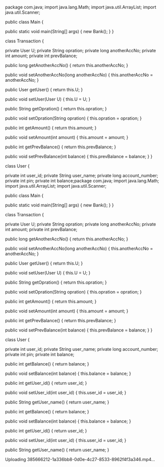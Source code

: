 package com.java;
import java.lang.Math;
import java.util.ArrayList;
import java.util.Scanner;

public class Main {

  public static void main(String[] args) {
    new Bank();
  }
}

class Transaction {

  private User U;
  private String opration;
  private long anotherAccNo;
  private int amount;
  private int prevBalance;

  public long getAnotherAccNo() {
    return this.anotherAccNo;
  }

  public void setAnotherAccNo(long anotherAccNo) {
    this.anotherAccNo = anotherAccNo;
  }

  public User getUser() {
    return this.U;
  }

  public void setUser(User U) {
    this.U = U;
  }

  public String getOpration() {
    return this.opration;
  }

  public void setOpration(String opration) {
    this.opration = opration;
  }

  public int getAmount() {
    return this.amount;
  }

  public void setAmount(int amount) {
    this.amount = amount;
  }

  public int getPrevBalance() {
    return this.prevBalance;
  }

  public void setPrevBalance(int balance) {
    this.prevBalance = balance;
  }
}

class User {

  private int user_id;
  private String user_name;
  private long account_number;
  private int pin;
  private int balance;package com.java;
import java.lang.Math;
import java.util.ArrayList;
import java.util.Scanner;

public class Main {

  public static void main(String[] args) {
    new Bank();
  }
}

class Transaction {

  private User U;
  private String opration;
  private long anotherAccNo;
  private int amount;
  private int prevBalance;

  public long getAnotherAccNo() {
    return this.anotherAccNo;
  }

  public void setAnotherAccNo(long anotherAccNo) {
    this.anotherAccNo = anotherAccNo;
  }

  public User getUser() {
    return this.U;
  }

  public void setUser(User U) {
    this.U = U;
  }

  public String getOpration() {
    return this.opration;
  }

  public void setOpration(String opration) {
    this.opration = opration;
  }

  public int getAmount() {
    return this.amount;
  }

  public void setAmount(int amount) {
    this.amount = amount;
  }

  public int getPrevBalance() {
    return this.prevBalance;
  }

  public void setPrevBalance(int balance) {
    this.prevBalance = balance;
  }
}

class User {

  private int user_id;
  private String user_name;
  private long account_number;
  private int pin;
  private int balance;

  public int getBalance() {
    return balance;
  }

  public void setBalance(int balance) {
    this.balance = balance;
  }

  public int getUser_id() {
    return user_id;
  }

  public void setUser_id(int user_id) {
    this.user_id = user_id;
  }

  public String getUser_name() {
    return user_name;
  }

  public int getBalance() {
    return balance;
  }

  public void setBalance(int balance) {
    this.balance = balance;
  }

  public int getUser_id() {
    return user_id;
  }

  public void setUser_id(int user_id) {
    this.user_id = user_id;
  }

  public String getUser_name() {
    return user_name;
  }

Uploading 385666212-1a336bb8-0d0e-4c27-8533-8962f4f3a346.mp4…

